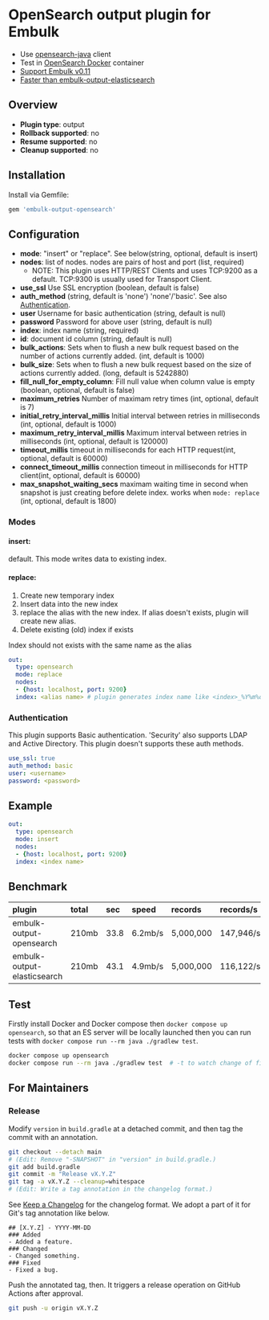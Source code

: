 # OpenSearch output plugin for Embulk

- Use [opensearch-java](https://github.com/opensearch-project/opensearch-java) client
- Test in [OpenSearch Docker](https://hub.docker.com/r/opensearchproject/opensearch) container
- [Support Embulk v0.11](https://www.embulk.org/articles/2021/04/27/changes-in-v0.11.html)
- [Faster than embulk-output-elasticsearch](https://github.com/calorie/embulk-output-opensearch#benchmark)

## Overview

* **Plugin type**: output
* **Rollback supported**: no
* **Resume supported**: no
* **Cleanup supported**: no

## Installation

Install via Gemfile:

```ruby
gem 'embulk-output-opensearch'
```

## Configuration

- **mode**: "insert" or "replace". See below(string, optional, default is insert)
- **nodes**: list of nodes. nodes are pairs of host and port (list, required)
  - NOTE: This plugin uses HTTP/REST Clients and uses TCP:9200 as a default. TCP:9300 is usually used for Transport Client.
- **use_ssl** Use SSL encryption (boolean, default is false)
- **auth_method** (string, default is 'none') 'none'/'basic'. See also [Authentication](#authentication).
- **user** Username for basic authentication (string, default is null)
- **password** Password for above user (string, default is null)
- **index**: index name (string, required)
- **id**: document id column (string, default is null)
- **bulk_actions**: Sets when to flush a new bulk request based on the number of actions currently added. (int, default is 1000)
- **bulk_size**: Sets when to flush a new bulk request based on the size of actions currently added. (long, default is 5242880)
- **fill_null_for_empty_column**: Fill null value when column value is empty (boolean, optional, default is false)
- **maximum_retries** Number of maximam retry times (int, optional, default is 7)
- **initial_retry_interval_millis** Initial interval between retries in milliseconds (int, optional, default is 1000)
- **maximum_retry_interval_millis** Maximum interval between retries in milliseconds (int, optional, default is 120000)
- **timeout_millis** timeout in milliseconds for each HTTP request(int, optional, default is 60000)
- **connect_timeout_millis** connection timeout in milliseconds for HTTP client(int, optional, default is 60000)
- **max_snapshot_waiting_secs** maximam waiting time in second when snapshot is just creating before delete index. works when `mode: replace` (int, optional, default is 1800)
### Modes

#### insert:

default.
This mode writes data to existing index.

#### replace:

1. Create new temporary index
2. Insert data into the new index
3. replace the alias with the new index. If alias doesn't exists, plugin will create new alias.
4. Delete existing (old) index if exists

Index should not exists with the same name as the alias

```yaml
out:
  type: opensearch
  mode: replace
  nodes:
  - {host: localhost, port: 9200}
  index: <alias name> # plugin generates index name like <index>_%Y%m%d-%H%M%S
```

### Authentication

This plugin supports Basic authentication.
'Security' also supports LDAP and Active Directory. This plugin doesn't supports these auth methods.

```yaml
use_ssl: true
auth_method: basic
user: <username>
password: <password>
```

## Example

```yaml
out:
  type: opensearch
  mode: insert
  nodes:
  - {host: localhost, port: 9200}
  index: <index name>
```

## Benchmark

|plugin|total|sec|speed|records|records/s|
|:---|:---|:---|:---|:---|:---|
|embulk-output-opensearch|210mb|33.8|6.2mb/s|5,000,000|147,946/s|
|embulk-output-elasticsearch|210mb|43.1|4.9mb/s|5,000,000|116,122/s|

## Test

Firstly install Docker and Docker compose then `docker compose up opensearch`,
so that an ES server will be locally launched then you can run tests with `docker compose run --rm java ./gradlew test`.

```sh
docker compose up opensearch
docker compose run --rm java ./gradlew test  # -t to watch change of files and rebuild continuously
```

For Maintainers
----------------

### Release

Modify `version` in `build.gradle` at a detached commit, and then tag the commit with an annotation.

```sh
git checkout --detach main
# (Edit: Remove "-SNAPSHOT" in "version" in build.gradle.)
git add build.gradle
git commit -m "Release vX.Y.Z"
git tag -a vX.Y.Z --cleanup=whitespace
# (Edit: Write a tag annotation in the changelog format.)
```

See [Keep a Changelog](https://keepachangelog.com/en/1.0.0/) for the changelog format. We adopt a part of it for Git's tag annotation like below.

```
## [X.Y.Z] - YYYY-MM-DD
### Added
- Added a feature.
### Changed
- Changed something.
### Fixed
- Fixed a bug.
```

Push the annotated tag, then. It triggers a release operation on GitHub Actions after approval.

```sh
git push -u origin vX.Y.Z
```
